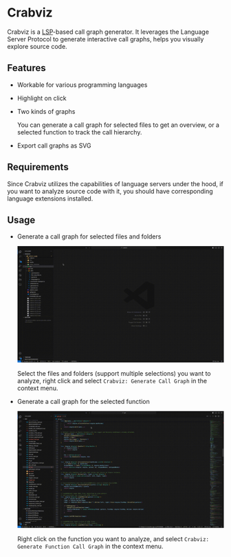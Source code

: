 # Crabviz

Crabviz is a [LSP](https://microsoft.github.io/language-server-protocol/)-based call graph generator. It leverages the Language Server Protocol to generate interactive call graphs, helps you visually explore source code.

## Features

* Workable for various programming languages
* Highlight on click
* Two kinds of graphs

   You can generate a call graph for selected files to get an overview, or a selected function to track the call hierarchy.
* Export call graphs as SVG

## Requirements

Since Crabviz utilizes the capabilities of language servers under the hood, if you want to analyze source code with it, you should have corresponding language extensions installed.

## Usage

* Generate a call graph for selected files and folders

    ![call graph for files](https://raw.githubusercontent.com/chanhx/assets/1338d847dab6b82e05ad4007fd29a4bce5d0ff14/crabviz/code/call_graph_for_selected_files.gif)

    Select the files and folders (support multiple selections) you want to analyze, right click and select `Crabviz: Generate Call Graph` in the context menu.

* Generate a call graph for the selected function

    ![call graph for the selected function](https://raw.githubusercontent.com/chanhx/assets/1338d847dab6b82e05ad4007fd29a4bce5d0ff14/crabviz/code/call_graph_for_a_selected_function.gif)

    Right click on the function you want to analyze, and select `Crabviz: Generate Function Call Graph` in the context menu.
